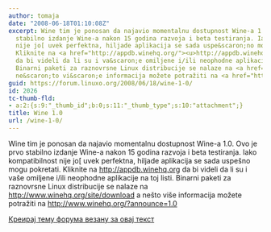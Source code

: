 ```yaml
---
author: tomaja
date: "2008-06-18T01:10:08Z"
excerpt: Wine tim je ponosan da najavio momentalnu dostupnost Wine-a 1.0. Ovo je prvo
  stabilno izdanje Wine-a nakon 15 godina razvoja i beta testiranja. Iako kompatibilnost
  nije jo[ uvek perfektna, hiljade aplikacija se sada uspe&scaron;no mogu pokretati.
  Kliknite na <a href="http://appdb.winehq.org/"><u>http://appdb.winehq.org</u></a>
  da bi videli da li su i va&scaron;e omiljene i/ili neophodne aplikacije na toj listi.
  Binarni paketi za raznovrsne Linux distribucije se nalaze na <a href="http://www.winehq.org/site/download">http://www.winehq.org/site/download</a>&nbsp;a
  ne&scaron;to vi&scaron;e informacija možete potražiti na <a href="http://www.winehq.org/?announce=1.0">http://www.winehq.org/?announce=1.0</a>
guid: https://forum.linuxo.org/2008/06/18/wine-1-0/
id: 2026
tc-thumb-fld:
- a:2:{s:9:"_thumb_id";b:0;s:11:"_thumb_type";s:10:"attachment";}
title: Wine 1.0
url: /wine-1-0/
---
```

Wine tim je ponosan da najavio momentalnu dostupnost Wine-a 1.0. Ovo je prvo stabilno izdanje Wine-a nakon 15 godina razvoja i beta testiranja. Iako kompatibilnost nije jo[ uvek perfektna, hiljade aplikacija se sada uspe&scaron;no mogu pokretati. Kliknite na [<u>http://appdb.winehq.org</u>](http://appdb.winehq.org/) da bi videli da li su i va&scaron;e omiljene i/ili neophodne aplikacije na toj listi. Binarni paketi za raznovrsne Linux distribucije se nalaze na <http://www.winehq.org/site/download>&nbsp;a ne&scaron;to vi&scaron;e informacija možete potražiti na <http://www.winehq.org/?announce=1.0><!--break-->

[Креирај тему форума везану за овај текст](https://linuxo.org/nova-tema-na-forumu/?se_pid=2026)